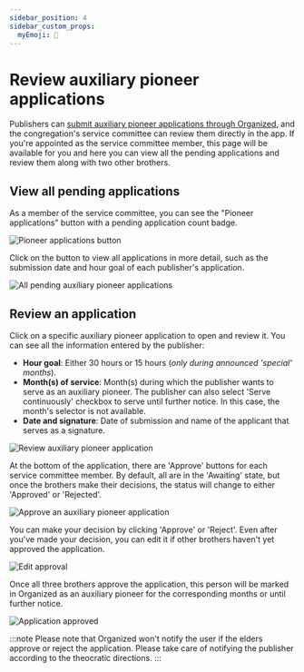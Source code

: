 ```yaml
---
sidebar_position: 4
sidebar_custom_props: 
  myEmoji: 📝
---
```


# Review auxiliary pioneer applications

Publishers can [submit auxiliary pioneer applications through Organized](../ministry/auxiliary-pioneer-application), and the congregation's service committee can review them directly in the app. If you're appointed as the service committee member, this page will be available for you and here you can view all the pending applications and review them along with two other brothers.

## View all pending applications

As a member of the service committee, you can see the "Pioneer applications" button with a pending application count badge.

![Pioneer applications button](./img/aux-pio-button.png)

Click on the button to view all applications in more detail, such as the submission date and hour goal of each publisher's application.

![All pending auxiliary pioneer applications](./img/all-applications.png)

## Review an application

Click on a specific auxiliary pioneer application to open and review it. You can see all the information entered by the publisher:

- **Hour goal**: Either 30 hours or 15 hours (_only during announced 'special' months_).
- **Month(s) of service**: Month(s) during which the publisher wants to serve as an auxiliary pioneer. The publisher can also select 'Serve continuously' checkbox to serve until further notice. In this case, the month's selector is not available.
- **Date and signature**: Date of submission and name of the applicant that serves as a signature.

![Review auxiliary pioneer application](./img/full-application.png)

At the bottom of the application, there are 'Approve' buttons for each service committee member. By default, all are in the 'Awaiting' state, but once the brothers make their decisions, the status will change to either 'Approved' or 'Rejected'.

![Approve an auxiliary pioneer application](./img/to-be-approved.png)

You can make your decision by clicking 'Approve' or 'Reject'. Even after you've made your decision, you can edit it if other brothers haven't yet approved the application.

![Edit approval](./img/edit-decision.png)

Once all three brothers approve the application, this person will be marked in Organized as an auxiliary pioneer for the corresponding months or until further notice.

![Application approved](./img/all-approved.png)

:::note
Please note that Organized won't notify the user if the elders approve or reject the application. Please take care of notifying the publisher according to the theocratic directions.
:::